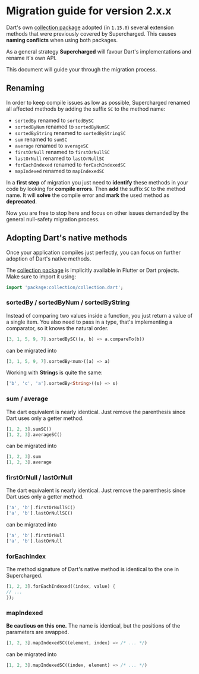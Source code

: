 # Migration guide for version 2.x.x

Dart's own [collection package](https://pub.dev/packages/collection) adopted (in `1.15.0`) several extension methods that were previously covered by Supercharged.
This causes **naming conflicts** when using both packages.

As a general strategy **Supercharged** will favour Dart's implementations and rename it's own API.

This document will guide your through the migration process.

## Renaming

In order to keep compile issues as low as possible, Supercharged renamed all affected methods by adding the suffix `SC` to the method name:

- `sortedBy` renamed to `sortedBySC`
- `sortedByNum` renamed to `sortedByNumSC`
- `sortedByString` renamed to `sortedByStringSC`
- `sum` renamed to `sumSC`
- `average` renamed to `averageSC`
- `firstOrNull` renamed to `firstOrNullSC`
- `lastOrNull` renamed to `lastOrNullSC`
- `forEachIndexed` renamed to `forEachIndexedSC`
- `mapIndexed` renamed to `mapIndexedSC`

In a **first step** of migration you just need to **identify** these methods in your code by looking for **compile errors**. Then **add** the suffix `SC` to the method name. It will **solve** the compile error and **mark** the used method as **deprecated**.

Now you are free to stop here and focus on other issues demanded by the general null-safety migration process.


## Adopting Dart's native methods

Once your application compiles just perfectly, you can focus on further adoption of Dart's native methods.

The [collection package](https://pub.dev/packages/collection) is implicitly available in Flutter or Dart projects. Make sure to import it using:

```dart
import 'package:collection/collection.dart';
```

### sortedBy / sortedByNum / sortedByString

Instead of comparing two values inside a function, you just return a value of a single item. You also need to pass in a type, that's implementing a comparator, so it knows the natural order.

```dart
[3, 1, 5, 9, 7].sortedBySC((a, b) => a.compareTo(b))
```
can be migrated into

```dart
[3, 1, 5, 9, 7].sortedBy<num>((a) => a)
```

Working with **String**s is quite the same:

```dart
['b', 'c', 'a'].sortedBy<String>((s) => s)
```

### sum / average

The dart equivalent is nearly identical. Just remove the parenthesis since Dart uses only a getter method.

```dart
[1, 2, 3].sumSC()
[1, 2, 3].averageSC()
```

can be migrated into

```dart
[1, 2, 3].sum
[1, 2, 3].average
```

### firstOrNull / lastOrNull

The dart equivalent is nearly identical. Just remove the parenthesis since Dart uses only a getter method.

```dart
['a', 'b'].firstOrNullSC()
['a', 'b'].lastOrNullSC()
```

can be migrated into

```dart
['a', 'b'].firstOrNull
['a', 'b'].lastOrNull
```

### forEachIndex

The method signature of Dart's native method is identical to the one in Supercharged.

```dart
[1, 2, 3].forEachIndexed((index, value) {
// ...    
});
```

### mapIndexed

**Be cautious on this one.** The name is identical, but the positions of the parameters are swapped.

```dart
[1, 2, 3].mapIndexedSC((element, index) => /* ... */)
```

can be migrated into

```dart
[1, 2, 3].mapIndexedSC((index, element) => /* ... */)
```
